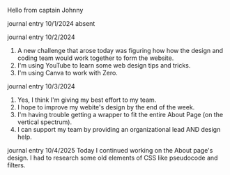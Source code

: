 Hello from captain Johnny

journal entry 10/1/2024
absent

journal entry 10/2/2024
1. A new challenge that arose today was figuring how how the design and coding team would work together to form the website.
2. I'm using YouTube to learn some web design tips and tricks.
3. I'm using Canva to work with Zero.

journal entry 10/3/2024
1. Yes, I think I'm giving my best effort to my team.
2. I hope to improve my webite's design by the end of the week.
3. I'm having trouble getting a wrapper to fit the entire About Page (on the vertical spectrum).
4. I can support my team by providing an organizational lead AND design help.

journal entry 10/4/2025
Today I continued working on the About page's design. I had to research some old elements of CSS like pseudocode and filters.